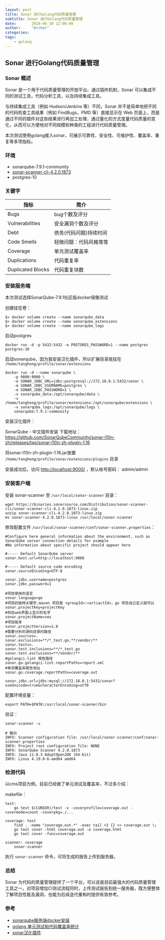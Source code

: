 ```yaml
---
layout: post
title: Sonar 进行Golang代码质量管理
subtitle: Sonar 进行Golang代码质量管理
date:       2020-06-30 12:00:00
author:     "Archer"
categories: 
tags:
    - golang
---
```


## Sonar 进行Golang代码质量管理

### Sonar 概述

Sonar 是一个用于代码质量管理的开放平台。通过插件机制，Sonar 可以集成不同的测试工具，代码分析工具，以及持续集成工具。

与持续集成工具（例如 Hudson/Jenkins 等）不同，Sonar 并不是简单地把不同的代码检查工具结果（例如 FindBugs，PMD 等）直接显示在 Web 页面上，而是通过不同的插件对这些结果进行再加工处理，通过量化的方式度量代码质量的变化，从而可以方便地对不同规模和种类的工程进行代码质量管理。

本次测试使用golang接入sonar，可展示可靠性、安全性、可维护性、覆盖率、重复等多项指标。

### 环境

- sonarqube-7.9.1-community
- [sonar-scanner-cli-4.2.0.1873](https://binaries.sonarsource.com/Distribution/sonar-scanner-cli/sonar-scanner-cli-4.2.0.1873-linux.zip)
- postgres-10

### 关键字

指标 | 简介
---- | ---
Bugs | bug个数及评分
Vulnerabilities |  安全漏洞个数及评分
Debt |  债务(代码问题)持续时间
Code Smells |  轻微问题：代码风格等等
Coverage |  单元测试覆盖率
Duplications |   代码重复率
Duplicated Blocks |  代码重复块数

### 安装服务端

本次测试选择SonarQube-7.9.1社区版docker镜像测试

创建挂在卷：

```text
$> docker volume create --name sonarqube_data
$> docker volume create --name sonarqube_extensions
$> docker volume create --name sonarqube_logs
```

启动postgres

```text
docker run -d -p 5432:5432 -e POSTGRES_PASSWORD=1 --name postgres postgres:10
```

启动sonarqube，因为我安装汉化插件，所以扩展目录我挂在 `/home/tangheng/profile/sonar/extensions`

```text
docker run -d --name sonarqube \
    -p 9000:9000 \
    -e SONAR_JDBC_URL=jdbc:postgresql://172.18.0.1:5432/sonar \
    -e SONAR_JDBC_USERNAME=postgres \
    -e SONAR_JDBC_PASSWORD=1 \
    -v sonarqube_data:/opt/sonarqube/data \
    -v /home/tangheng/profile/sonar/extensions:/opt/sonarqube/extensions \
    -v sonarqube_logs:/opt/sonarqube/logs \
    sonarqube:7.9.1-community
```

安装汉化插件：

SonarQube - 中文插件安装
下载地址：<https://github.com/SonarQubeCommunity/sonar-l10n-zh/releases/tag/sonar-l10n-zh-plugin-1.16>

将sonar-l10n-zh-plugin-1.16.jar放置 `/home/tangheng/profile/sonar/extensions/plugins` 目录

安装成功后，访问 <http://localhost:9000/> ，默认帐号密码： admin/admin

### 安装客户端

安装 sonar-scanner 至 `/usr/local/sonar-scanner` 目录：

```text
wget https://binaries.sonarsource.com/Distribution/sonar-scanner-cli/sonar-scanner-cli-4.2.0.1873-linux.zip
unzip sonar-scanner-cli-4.2.0.1873-linux.zip
mv sonar-scanner-4.2.0.1873-linux /usr/local/sonar-scanner
```

修改配置文件 `/usr/local/sonar-scanner/conf/sonar-scanner.properties`：

```text
#Configure here general information about the environment, such as SonarQube server connection details for example
#No information about specific project should appear here

#----- Default SonarQube server
sonar.host.url=http://localhost:9000

#----- Default source code encoding
sonar.sourceEncoding=UTF-8

sonar.jdbc.username=postgres
sonar.jdbc.password=1

#项目使用的语言
sonar.language=go  
#项目的独特关键字,maven 项目是 <groupId>:<artiactId>，go 项目自己定义就可以
sonar.projectKey=projectKey  
#将在web界面上显示的名字
sonar.projectName=cms 
#项目版本
sonar.projectVersion=1.0  
#需要分析的源码目录的路径
sonar.sources=.  
sonar.exclusions=**/*_test.go,**/vendor/**  
sonar.tests=.  
sonar.test.inclusions=**/*_test.go  
sonar.test.exclusions=**/vendor/**  
#golangci-lint 报告路径
sonar.go.golangci-lint.reportPaths=report.xml  
#单测覆盖率报告地址
sonar.go.coverage.reportPaths=coverage.out

sonar.jdbc.url=jdbc:mysql://172.18.0.1:5432/sonar?useUnicode=true&characterEncoding=utf8
```

配置环境变量：

```text
export PATH=$PATH:/usr/local/sonar-scanner/bin
```

验证：

```text
sonar-scanner -v

# 输出
INFO: Scanner configuration file: /usr/local/sonar-scanner/conf/sonar-scanner.properties
INFO: Project root configuration file: NONE
INFO: SonarQube Scanner 4.2.0.1873
INFO: Java 11.0.3 AdoptOpenJDK (64-bit)
INFO: Linux 4.19.0-6-amd64 amd64
```

### 检测代码

以cms项目为例。目前已经做了单元测试及覆盖率，不过多介绍：

makefile：

```text
test:
	go test $(CURDIR)/test -v -coverprofile=coverage.out -covermode=count -coverpkg=./...

coverage: test
	find . -name "coverage.out.*" -exec tail +2 {} >> coverage.out \;
	go tool cover -html coverage.out -o coverage.html
	go tool cover -func=coverage.out

scanner: coverage
	sonar-scanner
```

执行 `sonar-scanner` 命令，可将生成的报告上传到服务器。

### 总结

Sonar 为代码的质量管理提供了一个平台，可以说是目前最强大的代码质量管理工具之一。对项目增加CI测试流程同时，上传测试报告到统一服务器，既方便整体了解项目性能及漏洞，也能为后续迭代重构时提供有效参考。

### 参考

- [sonarqube服务端docker安装](https://docs.sonarqube.org/latest/setup/install-server/)
- [golang 单元测试和代码覆盖率统计](https://docsin.uniontech.com/?p=6984)
- [sonar汉化插件](https://github.com/SonarQubeCommunity/sonar-l10n-zh/releases/tag/sonar-l10n-zh-plugin-1.16)
